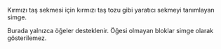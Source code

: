 Kırmızı taş sekmesi için kırmızı taş tozu gibi yaratıcı sekmeyi tanımlayan simge.

Burada yalnızca öğeler desteklenir. Öğesi olmayan bloklar simge olarak gösterilemez.
